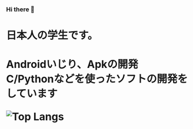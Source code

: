 ### Hi there 👋
<link rel="preconnect" href="https://fonts.googleapis.com">
<link rel="preconnect" href="https://fonts.gstatic.com" crossorigin>
<link href="https://fonts.googleapis.com/css2?family=RocknRoll+One&display=swap" rel="stylesheet">

<h1>日本人の学生です。<h1>
<p>Androidいじり、Apkの開発<br>C/Pythonなどを使ったソフトの開発をしています<br></p>

![Top Langs](https://github-readme-stats.vercel.app/api/top-langs/kaepi2022=anuraghazra&layout=compact)

